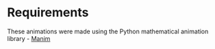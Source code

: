 # Requirements
These animations were made using the Python mathematical animation library - [Manim](https://docs.manim.community/en/v0.2.0/)

